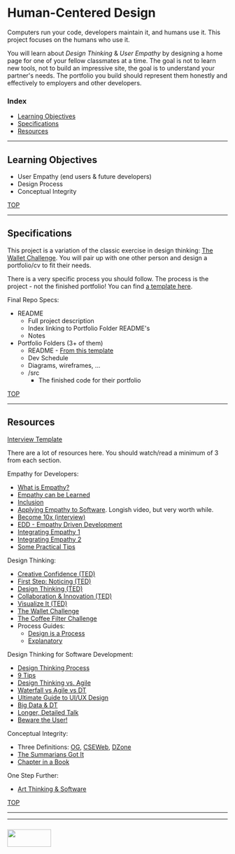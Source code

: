 # Human-Centered Design

Computers run your code, developers maintain it, and humans use it.  This project focuses on the humans who use it.

You will learn about _Design Thinking_ & _User Empathy_ by designing a home page for one of your fellow classmates at a time.  The goal is not to learn new tools, not to build an impressive site, the goal is to understand your partner's needs.  The portfolio you build should represent them honestly and effectively to employers and other developers.



### Index
* [Learning Objectives](#learning-objectives)
* [Specifications](#specifications)
* [Resources](#resources)

---

## Learning Objectives

* User Empathy (end users & future developers)
* Design Process
* Conceptual Integrity


[TOP](#index)

---

## Specifications

This project is a variation of the classic exercise in design thinking:  [The Wallet Challenge](https://medium.com/@erio/bringing-design-thinking-into-the-workplace-the-wallet-design-challenge-544c727d3752).  You will pair up with one other person and design a portfolio/cv to fit their needs.

There is a very specific process you should follow. The process is the project - not the finished portfolio!  You can find [a template here](https://github.com/elewa-academy/design-cycle-template).



Final Repo Specs:  
* README
  * Full project description
  * Index linking to Portfolio Folder README's
  * Notes 
* Portfolio Folders (3+ of them)
  * README - [From this template](https://github.com/elewa-academy/design-cycle-template)
  * Dev Schedule
  * Diagrams, wireframes, ...
  * /src
    * The finished code for their portfolio

[TOP](#index)

---

## Resources

[Interview Template](https://github.com/elewa-academy/design-cycle-template)

There are a lot of resources here.  You should watch/read a minimum of 3 from each section.

Empathy for Developers:
* [What is Empathy?](https://codingwithempathy.com/2016/05/03/empathy-an-essential-skill-in-software-development/)
* [Empathy can be Learned](https://medium.com/old-code-new-tricks/software-development-on-the-empathy-spectrum-f77596faeabc)
* [Inclusion](http://danielwestheide.com/blog/2017/01/16/the-empathic-programmer.html)
* [Applying Empathy to Software](http://www.ustream.tv/recorded/86154111). Longish video, but very worth while.
* [Become 10x (interview)](https://blog.fogcreek.com/soft-skills-for-hardcore-developers-interview-with-ed-finkler/)
* [EDD - Empathy Driven Development](https://www.infoq.com/news/2015/06/empathy-development)
* [Integrating Empathy 1](https://thenewstack.io/empathy-secret-sauce-good-software-development/)
* [Integrating Empathy 2](https://simpleprogrammer.com/empathy-software-developers/)
* [Some Practical Tips](https://truefit.io/blog/how-to-instill-empathy-in-the-software-development-process)


Design Thinking:
* [Creative Confidence (TED)](https://www.ted.com/talks/david_kelley_how_to_build_your_creative_confidence)
* [First Step: Noticing (TED)](https://www.ted.com/talks/tony_fadell_the_first_secret_of_design_is_noticing)
* [Design Thinking (TED)](https://www.youtube.com/watch?v=Q80wUnju5YA)
* [Collaboration & Innovation (TED)](https://www.youtube.com/watch?v=ZBxZC9I6xyk)
* [Visualize It (TED)](https://www.youtube.com/watch?v=TPXrheqhTCs)
* [The Wallet Challenge](https://medium.com/@erio/bringing-design-thinking-into-the-workplace-the-wallet-design-challenge-544c727d3752)
* [The Coffee Filter Challenge](https://www.tedxvenlo.com/news/guido-stompff-design-thinking/)
* Process Guides:
  * [Design is a Process](https://dschool-old.stanford.edu/sandbox/groups/k12/wiki/c739e/attachments/ade8c/An_Intro_to_DT_Slides_07_10_09.pdf?sessionID=8cbdfc6129ceb041dbad2247ffc9d0112fd0ebce)
  * [Explanatory](https://dschool-old.stanford.edu/sandbox/groups/designresources/wiki/36873/attachments/74b3d/ModeGuideBOOTCAMP2010L.pdf)


Design Thinking for Software Development:
* [Design Thinking Process](https://www.khomp.com/en/design-thinking-in-software-development/)
* [9 Tips](https://techeries.com/9-software-development-tips-successfully-incorporate-design-thinking-projects/)
* [Design Thinking vs. Agile](http://blogs.infor.com/insights/2017/11/outside-the-code-development-with-design-thinking.html)
* [Waterfall vs Agile vs DT](https://www.artefactgroup.com/articles/post-agile-a-design-thinking-approach-to-software-development/)
* [Ultimate Guide to UI/UX Design](http://ptgmedia.pearsoncmg.com/images/9780321965516/samplepages/0321965515.pdf)
* [Big Data & DT](http://www.ibmbigdatahub.com/blog/dynamic-duo-big-data-and-design-thinking)
* [Longer, Detailed Talk](https://www.youtube.com/watch?v=FtUS1W3HymA)
* [Beware the User!](https://medium.com/@blakeross/mr-fart-s-favorite-colors-3177a406c775)

Conceptual Integrity:
* Three Definitions: [OG](http://www.safnet.com/writing/tech/2011/11/mythical-man-month-conceptual-integrity.html), [CSEWeb](http://cseweb.ucsd.edu/~wgg/CSE131B/Design/node6.html), [DZone](https://dzone.com/articles/lean-tools-conceptual-0)
* [The Summarians Got It](http://ceng.cankaya.edu.tr/~myilmaz/2013/11/124/)
* [Chapter in a Book](http://www.dcs.warwick.ac.uk/oldmodelling/hi/theses/allan/chapter5.pdf)

One Step Further:
* [Art Thinking & Software](https://www.fastcompany.com/3019082/coding-is-an-art-software-people-should-learn-art-thinking)

[TOP](#index)


___
___
### <a href="http://elewa.education/blog" target="_blank"><img src="https://user-images.githubusercontent.com/18554853/34921062-506450ae-f97d-11e7-875f-6feeb26ad72d.png" width="100" height="40"/></a>

